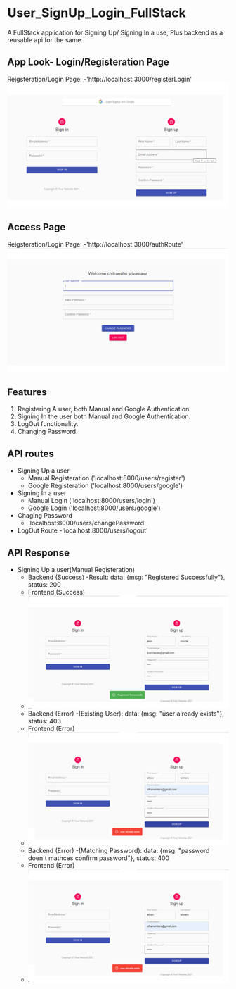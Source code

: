 # User_SignUp_Login_FullStack
 A FullStack application for Signing Up/ Signing In a use, Plus backend as a reusable api for the same.
## App Look- Login/Registeration Page
 Reigsteration/Login Page: -'http://localhost:3000/registerLogin'
![alt text](https://github.com/Chitranshu-9/User_SignUp_Login_FullStack/blob/main/App%20Look.png)
## Access Page
 Reigsteration/Login Page: -'http://localhost:3000/authRoute'
![alt text](https://github.com/Chitranshu-9/User_SignUp_Login_FullStack/blob/main/Access%20Page.png)

## Features
  1. Registering A user, both Manual and Google Authentication.
  2. Signing In the user both Manual and Google Authentication.
  3. LogOut functionality.
  4. Changing Password.

## API routes
  - Signing Up a user
    - Manual Registeration ('localhost:8000/users/register')
    - Google Registeration ('localhost:8000/users/google')
  - Signing In a user
    - Manual Login ('localhost:8000/users/login')
    - Google Login ('localhost:8000/users/google')
  - Chaging Password
    - 'localhost:8000/users/changePassword'
  - LogOut Route
    -'localhost:8000/users/logout'
   
## API Response
 - Signing Up a user(Manual Registeration)
   - Backend (Success)
    -Result: data: {msg: "Registered Successfully"}, status: 200
   - Frontend (Success)
   - ![alt text](https://github.com/Chitranshu-9/User_SignUp_Login_FullStack/blob/main/Successfully%20registering%20user.png)
   - Backend (Error)
     -(Existing User): data: {msg: "user already exists"}, status: 403
    - Frontend (Error)
    - ![alt text](https://github.com/Chitranshu-9/User_SignUp_Login_FullStack/blob/main/SignUp%20error%20for%20existing%20user.png)
   - Backend (Error)
     -(Matching Password): data: {msg: "password doen't mathces confirm password"}, status: 400
    - Frontend (Error)
    - ![alt text](https://github.com/Chitranshu-9/User_SignUp_Login_FullStack/blob/main/SignUp%20error%20for%20existing%20user.png)
